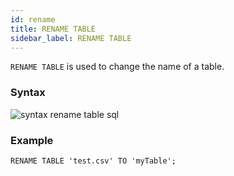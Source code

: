 ```yaml
---
id: rename
title: RENAME TABLE
sidebar_label: RENAME TABLE
---
```


`RENAME TABLE` is used to change the name of a table.

### Syntax

![syntax rename table sql](/img/doc/diagrams/renameTable.svg)

### Example

```questdb-sql
RENAME TABLE 'test.csv' TO 'myTable';
```
